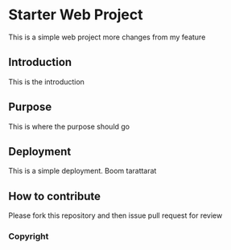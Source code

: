 # Starter Web Project

This is a simple web project more changes from my feature

## Introduction

This is the introduction

## Purpose

This is where the purpose should go

## Deployment

This is a simple deployment. Boom tarattarat

## How to contribute

Please fork this repository and then issue pull request for review

### Copyright